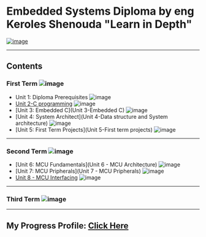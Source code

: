 # Embedded Systems Diploma by eng Keroles Shenouda "Learn in Depth"

[![image](https://drive.google.com/uc?export=view&id=1Bcpl5OGMCVsqHlF52MFKXuOHNEaKHi92)](https://www.learn-in-depth.com/online-diploma/mahameda.naby@gmail.com)

---

## Contents

### First Term ![image](https://progress-bar.dev/100/?title=Done%20)

- Unit 1: Diploma Prerequisites ![image](https://progress-bar.dev/100/?title=No_Assignments&color=bababa)
- [Unit 2-C programming]() ![image](https://progress-bar.dev/100/)
- [Unit 3: Embedded C](Unit 3-Embedded C) ![image](https://progress-bar.dev/100/)
- [Unit 4: System Architect](Unit 4-Data structure and System architecture) ![image](https://progress-bar.dev/100/)
- [Unit 5: First Term Projects](Unit 5-First term projects) ![image](https://progress-bar.dev/100/)

---

### Second Term ![image](https://progress-bar.dev/15/?title=In%20Progress&color=eb6734)

- [Unit 6: MCU Fundamentals](Unit 6 - MCU Architecture) ![image](https://progress-bar.dev/100/)
- [Unit 7: MCU Pripherals](Unit 7 - MCU Pripherals) ![image](https://progress-bar.dev/100/)
- [Unit 8 - MCU Interfacing](https://github.com/Hesham-14/embedded_system/tree/master/Unit%208%20-%20MCU%20Interfacing) ![image](https://progress-bar.dev/100/)

---

### Third Term ![image](https://progress-bar.dev/0/?title=Not%20Yet&color=ff0000)

---
## My Progress Profile: [Click Here](https://www.learn-in-depth.com/onlinediploma/heshammuhammed14@gmail.com)
